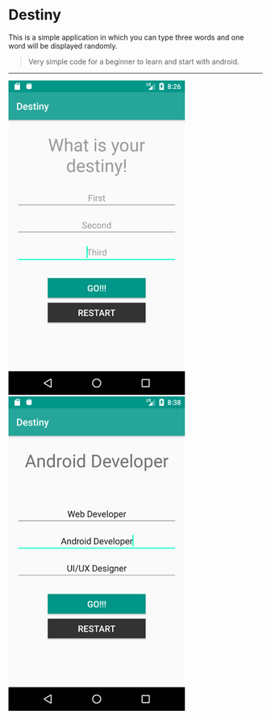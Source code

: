 # Destiny

This is a simple application in which you can type three words and one word will be displayed randomly.

> Very simple code for a beginner to learn and start with android.

---

<img src="Screenshots/Screenshot_1514363235.png" width="350" />

<img src="Screenshots/Screenshot_1514363977.png" width="350" />
